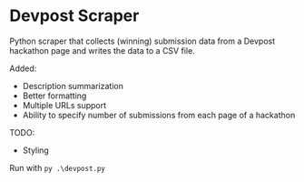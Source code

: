 # Devpost Scraper
Python scraper that collects (winning) submission data from a Devpost hackathon page and writes the data to a CSV file. 

Added:
- Description summarization
- Better formatting
- Multiple URLs support
- Ability to specify number of submissions from each page of a hackathon

TODO:
- Styling

Run with `py .\devpost.py`

